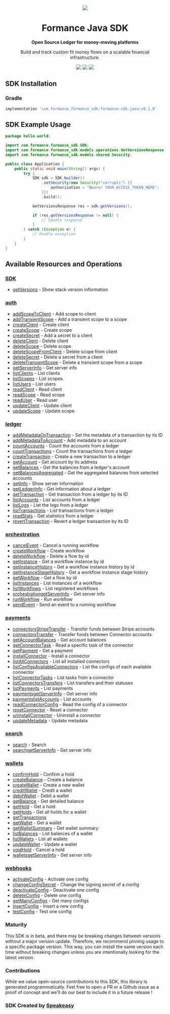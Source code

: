 <div align="center">
    <picture>
        <source srcset="https://user-images.githubusercontent.com/6267663/221572723-e77f55a3-5d19-4a13-94f8-e7b0b340d71e.svg" media="(prefers-color-scheme: dark)">
        <img src="https://user-images.githubusercontent.com/6267663/221572726-6982541c-d1cf-4d9f-9bbf-cd774a2713e6.svg">
    </picture>
   <h1>Formance Java SDK</h1>
   <p><strong>Open Source Ledger for money-moving platforms</strong></p>
   <p>Build and track custom fit money flows on a scalable financial infrastructure.</p>
   <a href="https://docs.formance.com"><img src="https://img.shields.io/static/v1?label=Docs&message=Docs&color=000&style=for-the-badge" /></a>
   <a href="https://join.slack.com/t/formance-community/shared_invite/zt-1of48xmgy-Jc6RH8gzcWf5D0qD2HBPQA"><img src="https://img.shields.io/static/v1?label=Slack&message=Join&color=7289da&style=for-the-badge" /></a>
  <a href="https://opensource.org/licenses/MIT"><img src="https://img.shields.io/badge/License-MIT-blue.svg?style=for-the-badge" /></a>
</div>

<!-- Start SDK Installation -->
## SDK Installation

### Gradle

```groovy
implementation 'com.formance.formance_sdk:formance-sdk-java:v0.1.0'
```
<!-- End SDK Installation -->

## SDK Example Usage
<!-- Start SDK Example Usage -->
```java
package hello.world;

import com.formance.formance_sdk.SDK;
import com.formance.formance_sdk.models.operations.GetVersionsResponse;
import com.formance.formance_sdk.models.shared.Security;

public class Application {
    public static void main(String[] args) {
        try {
            SDK sdk = SDK.builder()
                .setSecurity(new Security("corrupti") {{
                    authorization = "Bearer YOUR_ACCESS_TOKEN_HERE";
                }})
                .build();

            GetVersionsResponse res = sdk.getVersions();

            if (res.getVersionsResponse != null) {
                // handle response
            }
        } catch (Exception e) {
            // handle exception
        }
    }
}
```
<!-- End SDK Example Usage -->

<!-- Start SDK Available Operations -->
## Available Resources and Operations

### [SDK](docs/sdk/README.md)

* [getVersions](docs/sdk/README.md#getversions) - Show stack version information

### [auth](docs/auth/README.md)

* [addScopeToClient](docs/auth/README.md#addscopetoclient) - Add scope to client
* [addTransientScope](docs/auth/README.md#addtransientscope) - Add a transient scope to a scope
* [createClient](docs/auth/README.md#createclient) - Create client
* [createScope](docs/auth/README.md#createscope) - Create scope
* [createSecret](docs/auth/README.md#createsecret) - Add a secret to a client
* [deleteClient](docs/auth/README.md#deleteclient) - Delete client
* [deleteScope](docs/auth/README.md#deletescope) - Delete scope
* [deleteScopeFromClient](docs/auth/README.md#deletescopefromclient) - Delete scope from client
* [deleteSecret](docs/auth/README.md#deletesecret) - Delete a secret from a client
* [deleteTransientScope](docs/auth/README.md#deletetransientscope) - Delete a transient scope from a scope
* [getServerInfo](docs/auth/README.md#getserverinfo) - Get server info
* [listClients](docs/auth/README.md#listclients) - List clients
* [listScopes](docs/auth/README.md#listscopes) - List scopes
* [listUsers](docs/auth/README.md#listusers) - List users
* [readClient](docs/auth/README.md#readclient) - Read client
* [readScope](docs/auth/README.md#readscope) - Read scope
* [readUser](docs/auth/README.md#readuser) - Read user
* [updateClient](docs/auth/README.md#updateclient) - Update client
* [updateScope](docs/auth/README.md#updatescope) - Update scope

### [ledger](docs/ledger/README.md)

* [addMetadataOnTransaction](docs/ledger/README.md#addmetadataontransaction) - Set the metadata of a transaction by its ID
* [addMetadataToAccount](docs/ledger/README.md#addmetadatatoaccount) - Add metadata to an account
* [countAccounts](docs/ledger/README.md#countaccounts) - Count the accounts from a ledger
* [countTransactions](docs/ledger/README.md#counttransactions) - Count the transactions from a ledger
* [createTransaction](docs/ledger/README.md#createtransaction) - Create a new transaction to a ledger
* [getAccount](docs/ledger/README.md#getaccount) - Get account by its address
* [getBalances](docs/ledger/README.md#getbalances) - Get the balances from a ledger's account
* [getBalancesAggregated](docs/ledger/README.md#getbalancesaggregated) - Get the aggregated balances from selected accounts
* [getInfo](docs/ledger/README.md#getinfo) - Show server information
* [getLedgerInfo](docs/ledger/README.md#getledgerinfo) - Get information about a ledger
* [getTransaction](docs/ledger/README.md#gettransaction) - Get transaction from a ledger by its ID
* [listAccounts](docs/ledger/README.md#listaccounts) - List accounts from a ledger
* [listLogs](docs/ledger/README.md#listlogs) - List the logs from a ledger
* [listTransactions](docs/ledger/README.md#listtransactions) - List transactions from a ledger
* [readStats](docs/ledger/README.md#readstats) - Get statistics from a ledger
* [revertTransaction](docs/ledger/README.md#reverttransaction) - Revert a ledger transaction by its ID

### [orchestration](docs/orchestration/README.md)

* [cancelEvent](docs/orchestration/README.md#cancelevent) - Cancel a running workflow
* [createWorkflow](docs/orchestration/README.md#createworkflow) - Create workflow
* [deleteWorkflow](docs/orchestration/README.md#deleteworkflow) - Delete a flow by id
* [getInstance](docs/orchestration/README.md#getinstance) - Get a workflow instance by id
* [getInstanceHistory](docs/orchestration/README.md#getinstancehistory) - Get a workflow instance history by id
* [getInstanceStageHistory](docs/orchestration/README.md#getinstancestagehistory) - Get a workflow instance stage history
* [getWorkflow](docs/orchestration/README.md#getworkflow) - Get a flow by id
* [listInstances](docs/orchestration/README.md#listinstances) - List instances of a workflow
* [listWorkflows](docs/orchestration/README.md#listworkflows) - List registered workflows
* [orchestrationgetServerInfo](docs/orchestration/README.md#orchestrationgetserverinfo) - Get server info
* [runWorkflow](docs/orchestration/README.md#runworkflow) - Run workflow
* [sendEvent](docs/orchestration/README.md#sendevent) - Send an event to a running workflow

### [payments](docs/payments/README.md)

* [connectorsStripeTransfer](docs/payments/README.md#connectorsstripetransfer) - Transfer funds between Stripe accounts
* [connectorsTransfer](docs/payments/README.md#connectorstransfer) - Transfer funds between Connector accounts
* [getAccountBalances](docs/payments/README.md#getaccountbalances) - Get account balances
* [getConnectorTask](docs/payments/README.md#getconnectortask) - Read a specific task of the connector
* [getPayment](docs/payments/README.md#getpayment) - Get a payment
* [installConnector](docs/payments/README.md#installconnector) - Install a connector
* [listAllConnectors](docs/payments/README.md#listallconnectors) - List all installed connectors
* [listConfigsAvailableConnectors](docs/payments/README.md#listconfigsavailableconnectors) - List the configs of each available connector
* [listConnectorTasks](docs/payments/README.md#listconnectortasks) - List tasks from a connector
* [listConnectorsTransfers](docs/payments/README.md#listconnectorstransfers) - List transfers and their statuses
* [listPayments](docs/payments/README.md#listpayments) - List payments
* [paymentsgetServerInfo](docs/payments/README.md#paymentsgetserverinfo) - Get server info
* [paymentslistAccounts](docs/payments/README.md#paymentslistaccounts) - List accounts
* [readConnectorConfig](docs/payments/README.md#readconnectorconfig) - Read the config of a connector
* [resetConnector](docs/payments/README.md#resetconnector) - Reset a connector
* [uninstallConnector](docs/payments/README.md#uninstallconnector) - Uninstall a connector
* [updateMetadata](docs/payments/README.md#updatemetadata) - Update metadata

### [search](docs/search/README.md)

* [search](docs/search/README.md#search) - Search
* [searchgetServerInfo](docs/search/README.md#searchgetserverinfo) - Get server info

### [wallets](docs/wallets/README.md)

* [confirmHold](docs/wallets/README.md#confirmhold) - Confirm a hold
* [createBalance](docs/wallets/README.md#createbalance) - Create a balance
* [createWallet](docs/wallets/README.md#createwallet) - Create a new wallet
* [creditWallet](docs/wallets/README.md#creditwallet) - Credit a wallet
* [debitWallet](docs/wallets/README.md#debitwallet) - Debit a wallet
* [getBalance](docs/wallets/README.md#getbalance) - Get detailed balance
* [getHold](docs/wallets/README.md#gethold) - Get a hold
* [getHolds](docs/wallets/README.md#getholds) - Get all holds for a wallet
* [getTransactions](docs/wallets/README.md#gettransactions)
* [getWallet](docs/wallets/README.md#getwallet) - Get a wallet
* [getWalletSummary](docs/wallets/README.md#getwalletsummary) - Get wallet summary
* [listBalances](docs/wallets/README.md#listbalances) - List balances of a wallet
* [listWallets](docs/wallets/README.md#listwallets) - List all wallets
* [updateWallet](docs/wallets/README.md#updatewallet) - Update a wallet
* [voidHold](docs/wallets/README.md#voidhold) - Cancel a hold
* [walletsgetServerInfo](docs/wallets/README.md#walletsgetserverinfo) - Get server info

### [webhooks](docs/webhooks/README.md)

* [activateConfig](docs/webhooks/README.md#activateconfig) - Activate one config
* [changeConfigSecret](docs/webhooks/README.md#changeconfigsecret) - Change the signing secret of a config
* [deactivateConfig](docs/webhooks/README.md#deactivateconfig) - Deactivate one config
* [deleteConfig](docs/webhooks/README.md#deleteconfig) - Delete one config
* [getManyConfigs](docs/webhooks/README.md#getmanyconfigs) - Get many configs
* [insertConfig](docs/webhooks/README.md#insertconfig) - Insert a new config
* [testConfig](docs/webhooks/README.md#testconfig) - Test one config
<!-- End SDK Available Operations -->

### Maturity

This SDK is in beta, and there may be breaking changes between versions without a major version update. Therefore, we recommend pinning usage
to a specific package version. This way, you can install the same version each time without breaking changes unless you are intentionally
looking for the latest version.

### Contributions

While we value open-source contributions to this SDK, this library is generated programmatically.
Feel free to open a PR or a Github issue as a proof of concept and we'll do our best to include it in a future release !

### SDK Created by [Speakeasy](https://docs.speakeasyapi.dev/docs/using-speakeasy/client-sdks)
